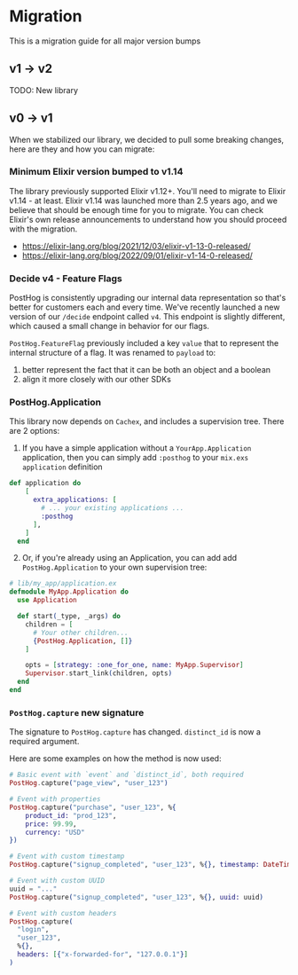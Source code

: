 # Migration

This is a migration guide for all major version bumps

## v1 -> v2

TODO: New library

## v0 -> v1

When we stabilized our library, we decided to pull some breaking changes, here are they and how you can migrate:

### Minimum Elixir version bumped to v1.14

The library previously supported Elixir v1.12+. You'll need to migrate to Elixir v1.14 - at least. Elixir v1.14 was launched more than 2.5 years ago, and we believe that should be enough time for you to migrate. You can check Elixir's own release announcements to understand how you should proceed with the migration.

- https://elixir-lang.org/blog/2021/12/03/elixir-v1-13-0-released/
- https://elixir-lang.org/blog/2022/09/01/elixir-v1-14-0-released/

### Decide v4 - Feature Flags

PostHog is consistently upgrading our internal data representation so that's better for customers each and every time. We've recently launched a new version of our `/decide` endpoint called `v4`. This endpoint is slightly different, which caused a small change in behavior for our flags.

`PostHog.FeatureFlag` previously included a key `value` that to represent the internal structure of a flag. It was renamed to `payload` to:

1. better represent the fact that it can be both an object and a boolean
2. align it more closely with our other SDKs

### PostHog.Application

This library now depends on `Cachex`, and includes a supervision tree. There are 2 options:

1. If you have a simple application without a `YourApp.Application` application, then you can simply add `:posthog` to your `mix.exs` `application` definition

```elixir
def application do
    [
      extra_applications: [
        # ... your existing applications ...
        :posthog
      ],
    ]
  end
```

2. Or, if you're already using an Application, you can add add `PostHog.Application` to your own supervision tree:

```elixir
# lib/my_app/application.ex
defmodule MyApp.Application do
  use Application

  def start(_type, _args) do
    children = [
      # Your other children...
      {PostHog.Application, []}
    ]

    opts = [strategy: :one_for_one, name: MyApp.Supervisor]
    Supervisor.start_link(children, opts)
  end
end
```

### `PostHog.capture` new signature

The signature to `PostHog.capture` has changed. `distinct_id` is now a required argument.

Here are some examples on how the method is now used:

```elixir
# Basic event with `event` and `distinct_id`, both required
PostHog.capture("page_view", "user_123")

# Event with properties
PostHog.capture("purchase", "user_123", %{
    product_id: "prod_123",
    price: 99.99,
    currency: "USD"
})

# Event with custom timestamp
PostHog.capture("signup_completed", "user_123", %{}, timestamp: DateTime.utc_now())

# Event with custom UUID
uuid = "..."
PostHog.capture("signup_completed", "user_123", %{}, uuid: uuid)

# Event with custom headers
PostHog.capture(
  "login",
  "user_123",
  %{},
  headers: [{"x-forwarded-for", "127.0.0.1"}]
)
```
